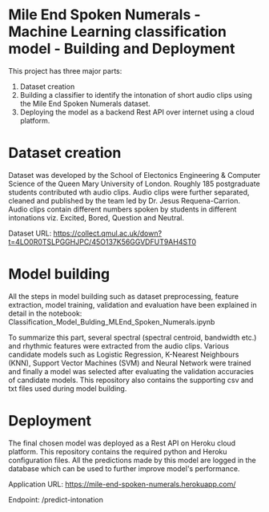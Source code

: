 # Mile End Spoken Numerals - Machine Learning classification model - Building and Deployment

This project has three major parts:
1. Dataset creation
2. Building a classifier to identify the intonation of short audio clips using the Mile End Spoken Numerals dataset.
3. Deploying the model as a backend Rest API over internet using a cloud platform.

# Dataset creation
Dataset was developed by the School of Electonics Engineering & Computer Science of the Queen Mary University of London. Roughly 185 postgraduate students contributed wth audio clips. Audio clips were further separated, cleaned and published by the team led by Dr. Jesus Requena-Carrion. Audio clips contain different numbers spoken by students in different intonations viz. Excited, Bored, Question and Neutral.

Dataset URL: https://collect.qmul.ac.uk/down?t=4LO0R0TSLPGGHJPC/45O137K56GGVDFUT9AH4ST0

# Model building
All the steps in model building such as dataset preprocessing, feature extraction, model training, validation and evaluation have been explained in detail in the notebook: Classification_Model_Bulding_MLEnd_Spoken_Numerals.ipynb

To summarize this part, several spectral (spectral centroid, bandwidth etc.) and rhythmic features were extracted from the audio clips. Various candidate models such as Logistic Regression, K-Nearest Neighbours (KNN), Support Vector Machines (SVM) and Neural Network were trained and finally a model was selected after evaluating the validation accuracies of candidate models.
This repository also contains the supporting csv and txt files used during model building.

# Deployment
The final chosen model was deployed as a Rest API on Heroku cloud platform. This repository contains the required python and Heroku configuration files. All the predictions made by this model are logged in the database which can be used to further improve model's performance.

Application URL: https://mile-end-spoken-numerals.herokuapp.com/

Endpoint: /predict-intonation
